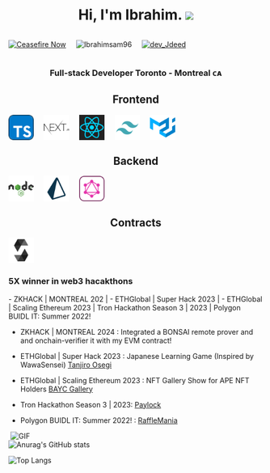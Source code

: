 <h1 align="center"> Hi, I'm Ibrahim. <img src="https://github.com/IbrahimSam96/IbrahimSam96/blob/master/Hi.gif" width="25"></h2>



<div style="display: flex; align-items: center; gap: 20px; flex-wrap: wrap;">

[![Ceasefire Now](https://badge.techforpalestine.org/default)](https://techforpalestine.org/learn-more)

<p align="left"> <img src="https://komarev.com/ghpvc/?username=Ibrahimsam96&label=Profile%20views&color=0e75b6&style=flat" alt="Ibrahimsam96" /> </p>
<p align="left"> <a href="https://twitter.com/dev_Jdeed" target="blank"><img src="https://img.shields.io/twitter/follow/dev_Jdeed?logo=twitter&style=for-the-badge" alt="dev_Jdeed" /></a> </p>
</div>

<h3 align="center"> Full-stack Developer Toronto - Montreal ᴄᴀ  </h3>

<h2 style="text-align: center;"> Frontend </h2>

<div style="display: flex; align-items: center; gap: 20px; flex-wrap: wrap;">
  <img src="/TypeScript.svg" alt="TypeScript Logo" width="50" title="TypeScript Logo">
  <img src="/Nextjs.svg" alt="Next.js Logo" width="50" title="Next.js Logo">
  <img src="/ReactJs.svg" alt="React.svg" width="50" title="React.svg">
  <img src="/Tailwind.svg" alt="Tailwind CSS Logo" width="50" title="Tailwind CSS Logo">
  <img src="/MaterialUI.svg" alt="Material-UI Logo" width="50" title="Material-UI Logo">
</div>
<h2 style="text-align: center;"> Backend </h2>
<div style="display: flex; align-items: center; gap: 20px; flex-wrap: wrap;">
  <img src="/Nodejs.svg" alt="Nodejs" width="50" title="Nodejs Logo">
  <img src="/Prisma.svg" alt="Prisma Logo" width="50" title="Prisma Logo">
  <img src="/GraphQL.svg" alt="GraphQL Logo" width="50" title="GraphQL Logo">
</div>

<h2 style="text-align: center;"> Contracts </h2>
<img src="/Solidity.svg" alt="Solidity Logo" width="50" title="Solidity Logo">



<h3>5X winner in web3 hacakthons</h3>  
- ZKHACK | MONTREAL 202 | - ETHGlobal | Super Hack 2023 | - ETHGlobal | Scaling Ethereum 2023 | Tron Hackathon Season 3 | 2023 | Polygon BUIDL IT: Summer 2022!

- ZKHACK | MONTREAL 2024 : Integrated a BONSAI remote prover and and onchain-verifier it with my EVM contract!   

- ETHGlobal | Super Hack 2023 : Japanese Learning Game (Inspired by WawaSensei) [Tanjiro Osegi](https://github.com/IbrahimSam96/tanjiro)
  
- ETHGlobal | Scaling Ethereum 2023 : NFT Gallery Show for APE NFT Holders [BAYC Gallery](https://github.com/IbrahimSam96/ApesGallery)

- Tron Hackathon Season 3 | 2023: [Paylock](https://github.com/IbrahimSam96/paylock)

- Polygon BUIDL IT: Summer 2022! : [RaffleMania](https://github.com/IbrahimSam96/rafflemania)  


<img align="right" alt="GIF" src="https://github.com/IbrahimSam96/IbrahimSam96/blob/master/gif3.gif?raw=true" width="500"/>

![Anurag's GitHub stats](https://github-readme-stats.vercel.app/api?username=Ibrahimsam96&show_icons=true&theme=radical)


![Top Langs](https://github-readme-stats.vercel.app/api/top-langs/?username=Ibrahimsam96&show_icons=true&theme=radical)



